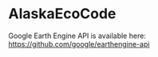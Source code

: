# AlaskaEcoCode

Google Earth Engine API is available here: https://github.com/google/earthengine-api 

